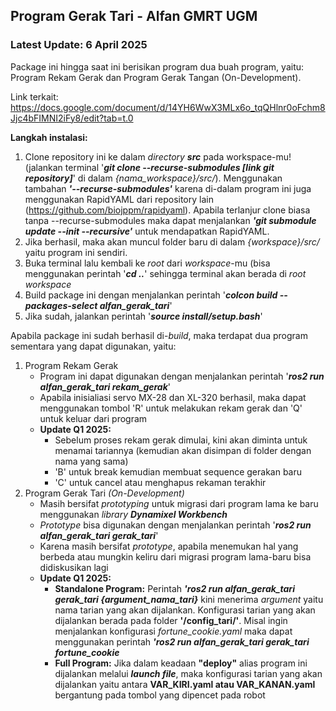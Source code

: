 ## Program Gerak Tari - Alfan GMRT UGM
### Latest Update: 6 April 2025
Package ini hingga saat ini berisikan program dua buah program, yaitu: Program Rekam Gerak dan Program Gerak Tangan (On-Development).

Link terkait: https://docs.google.com/document/d/14YH6WwX3MLx6o_tqQHlnr0oFchm8Jjc4bFIMNI2iFy8/edit?tab=t.0


<b>Langkah instalasi:</b>
1. Clone repository ini ke dalam <i>directory <b>src</b></i> pada workspace-mu! (jalankan terminal '<b><i>git clone --recurse-submodules [link git repository]</i></b>' di dalam <i>{nama_workspace}/src/</i>). Menggunakan tambahan <b><i>'--recurse-submodules'</i></b> karena di-dalam program ini juga menggunakan RapidYAML dari repository lain (https://github.com/biojppm/rapidyaml). Apabila terlanjur clone biasa tanpa --recurse-submodules maka dapat menjalankan <b><i>'git submodule update --init --recursive'</i></b> untuk mendapatkan RapidYAML.
2. Jika berhasil, maka akan muncul folder baru di dalam <i>{workspace}/src/</i> yaitu program ini sendiri.
3. Buka terminal lalu kembali ke <i>root</i> dari <i>workspace</i>-mu (bisa menggunakan perintah '<i><b>cd ..</b></i>' sehingga terminal akan berada di <i>root workspace</i>
4. Build package ini dengan menjalankan perintah '<i><b>colcon build --packages-select alfan_gerak_tari</b></i>'
5. Jika sudah, jalankan perintah '<i><b>source install/setup.bash</b></i>'

Apabila package ini sudah berhasil di-<i>build</i>, maka terdapat dua program sementara yang dapat digunakan, yaitu:
1. Program Rekam Gerak
   - Program ini dapat digunakan dengan menjalankan perintah '<i><b>ros2 run alfan_gerak_tari rekam_gerak</b></i>'
   - Apabila inisialiasi servo MX-28 dan XL-320 berhasil, maka dapat menggunakan tombol 'R' untuk melakukan rekam gerak dan 'Q' untuk keluar dari program
   - <b>Update Q1 2025:</b>
      -    Sebelum proses rekam gerak dimulai, kini akan diminta untuk menamai tariannya (kemudian akan disimpan di folder dengan nama yang sama)
      -    'B' untuk break kemudian membuat sequence gerakan baru
      -    'C' untuk cancel atau menghapus rekaman terakhir
2. Program Gerak Tari <i>(On-Development)</i>
   - Masih bersifat <i>prototyping</i> untuk migrasi dari program lama ke baru menggunakan <i>library <b>Dynamixel Workbench</b></i>
   - <i>Prototype</i> bisa digunakan dengan menjalankan perintah '<i><b>ros2 run alfan_gerak_tari gerak_tari</b></i>'
   - Karena masih bersifat <i>prototype</i>, apabila menemukan hal yang berbeda atau mungkin keliru dari migrasi program lama-baru bisa didiskusikan lagi
   - <b>Update Q1 2025:</b>
      - <b>Standalone Program:</b> Perintah <i><b>'ros2 run alfan_gerak_tari gerak_tari {argument_nama_tari}</b></i> kini menerima <i>argument</i> yaitu nama tarian yang akan dijalankan. Konfigurasi tarian yang akan dijalankan berada pada folder <b>'/config_tari/'</b>. Misal ingin menjalankan konfigurasi <i>fortune_cookie.yaml</i> maka dapat menggunakan perintah <i><b>'ros2 run alfan_gerak_tari gerak_tari fortune_cookie</b></i>
      - <b>Full Program:</b> Jika dalam keadaan <b>"deploy"</b> alias program ini dijalankan melalui <b><i>launch file</i></b>, maka konfigurasi tarian yang akan dijalankan yaitu antara <b>VAR_KIRI.yaml atau VAR_KANAN.yaml</b> bergantung pada tombol yang dipencet pada robot
